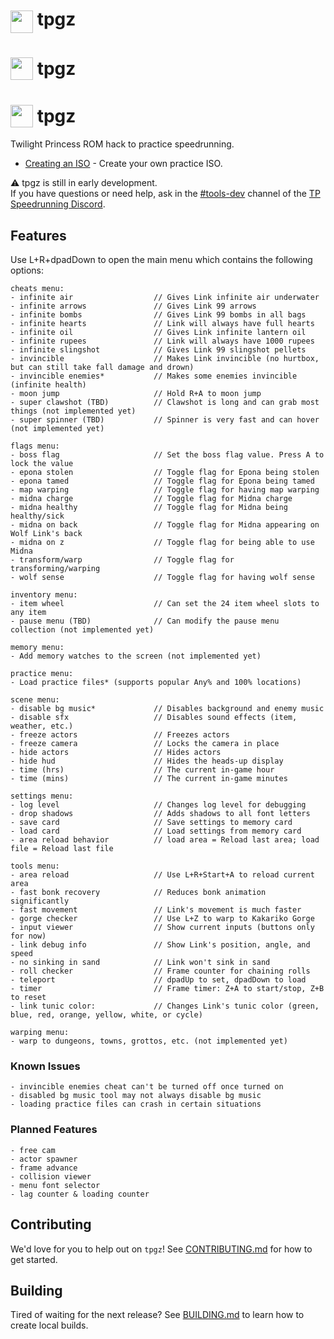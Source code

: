 # <img src="./res/icons/icon.jpg" height="36" width="36" align="top" style="padding-top:3px;"/> tpgz

# <div style="display:flex;align-items:center;"><img src="./res/icons/icon.jpg" style="width:36px;height:36px;"/><span>&nbsp;tpgz</span></div>

# <div style="display:flex;align-items:center;"><img src="./res/icons/icon.jpg" style="width:36px;height:36px;"/>&nbsp;tpgz</div>

Twilight Princess ROM hack to practice speedrunning.

- [Creating an ISO](./docs/CreatingAnIso.md) - Create your own practice ISO.

⚠️ tpgz is still in early development.<br>
If you have questions or need help, ask in the [#tools-dev](https://discord.gg/m2vmcyT) channel of the [TP Speedrunning Discord](https://discord.gg/tp).

## Features

Use L+R+dpadDown to open the main menu which contains the following options:

```
cheats menu:
- infinite air                  // Gives Link infinite air underwater
- infinite arrows               // Gives Link 99 arrows
- infinite bombs                // Gives Link 99 bombs in all bags
- infinite hearts               // Link will always have full hearts
- infinite oil                  // Gives Link infinite lantern oil
- infinite rupees               // Link will always have 1000 rupees
- infinite slingshot            // Gives Link 99 slingshot pellets
- invincible                    // Makes Link invincible (no hurtbox, but can still take fall damage and drown)
- invincible enemies*           // Makes some enemies invincible (infinite health)
- moon jump                     // Hold R+A to moon jump
- super clawshot (TBD)          // Clawshot is long and can grab most things (not implemented yet)
- super spinner (TBD)           // Spinner is very fast and can hover (not implemented yet)

flags menu:
- boss flag                     // Set the boss flag value. Press A to lock the value
- epona stolen                  // Toggle flag for Epona being stolen
- epona tamed                   // Toggle flag for Epona being tamed
- map warping                   // Toggle flag for having map warping
- midna charge                  // Toggle flag for Midna charge
- midna healthy                 // Toggle flag for Midna being healthy/sick
- midna on back                 // Toggle flag for Midna appearing on Wolf Link's back
- midna on z                    // Toggle flag for being able to use Midna
- transform/warp                // Toggle flag for transforming/warping
- wolf sense                    // Toggle flag for having wolf sense

inventory menu:
- item wheel                    // Can set the 24 item wheel slots to any item
- pause menu (TBD)              // Can modify the pause menu collection (not implemented yet)

memory menu:
- Add memory watches to the screen (not implemented yet)

practice menu:
- Load practice files* (supports popular Any% and 100% locations)

scene menu:
- disable bg music*             // Disables background and enemy music
- disable sfx                   // Disables sound effects (item, weather, etc.)
- freeze actors                 // Freezes actors
- freeze camera                 // Locks the camera in place
- hide actors                   // Hides actors
- hide hud                      // Hides the heads-up display
- time (hrs)                    // The current in-game hour
- time (mins)                   // The current in-game minutes

settings menu:
- log level                     // Changes log level for debugging
- drop shadows                  // Adds shadows to all font letters
- save card                     // Save settings to memory card
- load card                     // Load settings from memory card
- area reload behavior          // load area = Reload last area; load file = Reload last file

tools menu:
- area reload                   // Use L+R+Start+A to reload current area
- fast bonk recovery            // Reduces bonk animation significantly
- fast movement                 // Link's movement is much faster
- gorge checker                 // Use L+Z to warp to Kakariko Gorge
- input viewer                  // Show current inputs (buttons only for now)
- link debug info               // Show Link's position, angle, and speed
- no sinking in sand            // Link won't sink in sand
- roll checker                  // Frame counter for chaining rolls
- teleport                      // dpadUp to set, dpadDown to load
- timer                         // Frame timer: Z+A to start/stop, Z+B to reset
- link tunic color:             // Changes Link's tunic color (green, blue, red, orange, yellow, white, or cycle)

warping menu:
- warp to dungeons, towns, grottos, etc. (not implemented yet)
```

### Known Issues

```
- invincible enemies cheat can't be turned off once turned on
- disabled bg music tool may not always disable bg music
- loading practice files can crash in certain situations
```

### Planned Features

```
- free cam
- actor spawner
- frame advance
- collision viewer
- menu font selector
- lag counter & loading counter
```

## Contributing

We'd love for you to help out on `tpgz`! See [CONTRIBUTING.md](./CONTRIBUTING.md) for how to get started.

## Building

Tired of waiting for the next release? See [BUILDING.md](./BUILDING.md) to learn how to create local builds.
